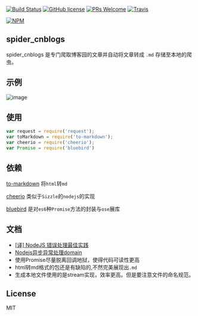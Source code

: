 [![Build Status](https://travis-ci.org/zhaoqize/node-cnblogs-spider.svg?branch=master)](https://travis-ci.org/zhaoqize/node-cnblogs-spider)
[![GitHub license](https://img.shields.io/github/license/zhaoqize/weex-cnode.svg)](https://github.com/zhaoqize/weex-cnode/blob/master/LICENSE)
[![PRs Welcome](https://img.shields.io/badge/PRs-welcome-brightgreen.svg)]()
[![Travis](https://img.shields.io/badge/oschina-%E6%94%B6%E5%BD%95-orange.svg)](https://www.oschina.net/search?scope=project&q=weex-cnode)

[![NPM](https://nodei.co/npm/node-cnblogs-spider.png?downloads=true)](https://nodei.co/npm/node-cnblogs-spider/)

## spider_cnblogs
spider_cnblogs 是专门爬取博客园的文章并自动将文章转成 `.md` 存储至本地的爬虫。


## 示例
![image](http://images.cnblogs.com/cnblogs_com/zqzjs/885846/o_2016-11-27_171319.png)

## 使用
```js
var request = require('request');
var toMarkdown = require('to-markdown');
var cheerio = require('cheerio');
var Promise = require('bluebird')
```

## 依赖
[to-markdown]() 将`html`转`md`

[cheerio]() 类似于`Sizzle`的`nodejs`的实现

[bluebird]() 是对`es6`种`Promise`方法的封装与`ose`展库


## 文档
- [[译] NodeJS 错误处理最佳实践](https://segmentfault.com/a/1190000002741935)
- [Nodejs异步异常处理domain](http://blog.fens.me/nodejs-core-domain/)
- 使用Promise尽量脱离回调地狱，使得代码可读性更高
- html转md格式的包还是有缺陷的,不然完美展现出`.md`
- 生成本地文件使用的是stream实现，效率更高。但是要注意文件的命名规范。

## License
MIT

